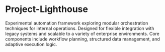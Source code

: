 # Project-Lighthouse
Experimental automation framework exploring modular orchestration techniques for internal operations. Designed for flexible integration with legacy systems and scalable to a variety of enterprise environments. Core components include workflow planning, structured data management, and adaptive execution logic.
